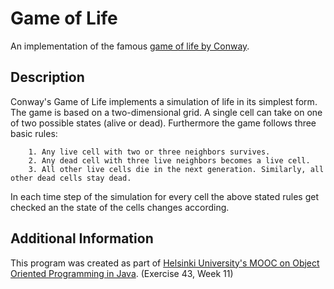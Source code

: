 # Game of Life

An implementation of the famous [game of life by Conway](https://en.wikipedia.org/wiki/Conway%27s_Game_of_Life).

## Description

Conway's Game of Life implements a simulation of life in its simplest form. The game is based on a two-dimensional grid.
A single cell can take on one of two possible states (alive or dead). Furthermore the game follows three basic rules:

```
    1. Any live cell with two or three neighbors survives.
    2. Any dead cell with three live neighbors becomes a live cell.
    3. All other live cells die in the next generation. Similarly, all other dead cells stay dead.
```

In each time step of the simulation for every cell the above stated rules get checked an the state of the cells changes according. 

## Additional Information

This program was created as part of [Helsinki University's MOOC on Object Oriented Programming in Java](https://moocfi.github.io/courses/2013/programming-part-2/). (Exercise 43, Week 11)
